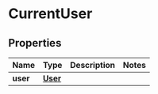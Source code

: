 # CurrentUser

## Properties

| Name | Type | Description | Notes |
| :--- | :--- | :--- | :--- |
| **user** | [**User**](user.md) |  |  |

